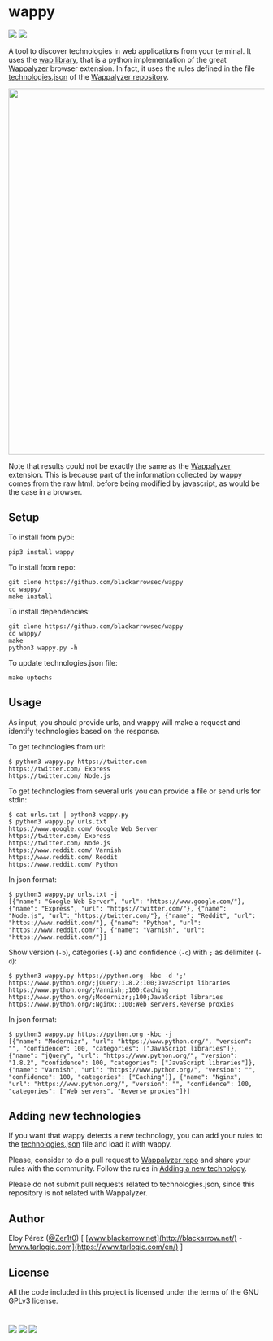 # wappy

[![](https://img.shields.io/badge/Category-Recon-E5A505?style=flat-square)]() [![](https://img.shields.io/badge/Language-Python-E5A505?style=flat-square)]()


A tool to discover technologies in web applications from your terminal. It uses the
[wap library](https://github.com/blackarrowsec/wap), that is a python implementation of the great 
[Wappalyzer](https://www.wappalyzer.com) browser extension. In fact, it uses 
the rules defined in the file 
[technologies.json](https://github.com/AliasIO/wappalyzer/blob/master/src/technologies.json) 
of the [Wappalyzer repository](https://github.com/AliasIO/wappalyzer).

<p align="center">
  <img src="wappy.png" width="720" >
</p>


Note that results could not be exactly the same as the [Wappalyzer](https://www.wappalyzer.com) extension. This is because part of the information collected by wappy comes from the raw html, before being modified by javascript, as would be the case in a browser.

## Setup

To install from pypi:
```shell
pip3 install wappy
```

To install from repo:
```shell
git clone https://github.com/blackarrowsec/wappy
cd wappy/
make install
```

To install dependencies:
```shell
git clone https://github.com/blackarrowsec/wappy
cd wappy/
make
python3 wappy.py -h
```

To update technologies.json file:
```shell
make uptechs
```


## Usage

As input, you should provide urls, and wappy will make a request and identify 
technologies based on the response.


To get technologies from url:
```shell
$ python3 wappy.py https://twitter.com
https://twitter.com/ Express
https://twitter.com/ Node.js
```

To get technologies from several urls you can provide a file or send 
urls for stdin:
```shell
$ cat urls.txt | python3 wappy.py
$ python3 wappy.py urls.txt
https://www.google.com/ Google Web Server
https://twitter.com/ Express
https://twitter.com/ Node.js
https://www.reddit.com/ Varnish
https://www.reddit.com/ Reddit
https://www.reddit.com/ Python
```

In json format:
```shell
$ python3 wappy.py urls.txt -j
[{"name": "Google Web Server", "url": "https://www.google.com/"}, {"name": "Express", "url": "https://twitter.com/"}, {"name": "Node.js", "url": "https://twitter.com/"}, {"name": "Reddit", "url": "https://www.reddit.com/"}, {"name": "Python", "url": "https://www.reddit.com/"}, {"name": "Varnish", "url": "https://www.reddit.com/"}]
```

Show version (`-b`), categories (`-k`) and confidence (`-c`) with `;` 
as delimiter (`-d`):
```shell
$ python3 wappy.py https://python.org -kbc -d ';'
https://www.python.org/;jQuery;1.8.2;100;JavaScript libraries
https://www.python.org/;Varnish;;100;Caching
https://www.python.org/;Modernizr;;100;JavaScript libraries
https://www.python.org/;Nginx;;100;Web servers,Reverse proxies
```

In json format:
```shell
$ python3 wappy.py https://python.org -kbc -j
[{"name": "Modernizr", "url": "https://www.python.org/", "version": "", "confidence": 100, "categories": ["JavaScript libraries"]}, {"name": "jQuery", "url": "https://www.python.org/", "version": "1.8.2", "confidence": 100, "categories": ["JavaScript libraries"]}, {"name": "Varnish", "url": "https://www.python.org/", "version": "", "confidence": 100, "categories": ["Caching"]}, {"name": "Nginx", "url": "https://www.python.org/", "version": "", "confidence": 100, "categories": ["Web servers", "Reverse proxies"]}]
```


## Adding new technologies

If you want that wappy detects a new technology, you can add your rules to the 
[technologies.json](https://github.com/AliasIO/wappalyzer/blob/master/src/technologies.json) 
file and load it with wappy. 

Please, consider to do a pull request to 
[Wappalyzer repo](https://github.com/AliasIO/wappalyzer)
and share your rules with the community. Follow the rules in 
[Adding a new technology](https://www.wappalyzer.com/docs/dev/contributing#adding-a-new-technology).

Please do not submit pull requests related to technologies.json, since this repository is 
not related with Wappalyzer.


## Author
Eloy Pérez ([@Zer1t0](https://github.com/Zer1t0)) [ [www.blackarrow.net](http://blackarrow.net/) - [www.tarlogic.com](https://www.tarlogic.com/en/) ]


## License
All the code included in this project is licensed under the terms of the GNU GPLv3 license.

#

[![](https://img.shields.io/badge/www-blackarrow.net-E5A505?style=flat-square)](https://www.blackarrow.net) [![](https://img.shields.io/badge/twitter-@BlackArrowSec-00aced?style=flat-square&logo=twitter&logoColor=white)](https://twitter.com/BlackArrowSec) [![](https://img.shields.io/badge/linkedin-@BlackArrowSec-0084b4?style=flat-square&logo=linkedin&logoColor=white)](https://www.linkedin.com/company/blackarrowsec/)
